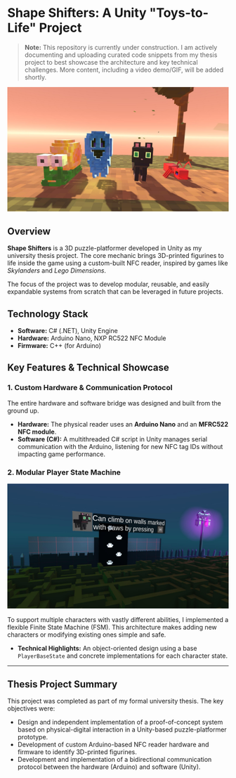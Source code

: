 # Shape Shifters: A Unity "Toys-to-Life" Project

> **Note:** This repository is currently under construction. I am actively documenting and uploading curated code snippets from my thesis project to best showcase the architecture and key technical challenges. More content, including a video demo/GIF, will be added shortly.

![The playable characters: snail, ghost, cat, ant ](docs/images/characters.jpg)

## Overview

**Shape Shifters** is a 3D puzzle-platformer developed in Unity as my university thesis project. The core mechanic brings 3D-printed figurines to life inside the game using a custom-built NFC reader, inspired by games like *Skylanders* and *Lego Dimensions*.

The focus of the project was to develop modular, reusable, and easily expandable systems from scratch that can be leveraged in future projects.

## Technology Stack

*   **Software:** C# (.NET), Unity Engine
*   **Hardware:** Arduino Nano, NXP RC522 NFC Module
*   **Firmware:** C++ (for Arduino)

## Key Features & Technical Showcase

### 1. Custom Hardware & Communication Protocol

The entire hardware and software bridge was designed and built from the ground up.

*   **Hardware:** The physical reader uses an **Arduino Nano** and an **MFRC522 NFC module**.
*   **Software (C#):** A multithreaded C# script in Unity manages serial communication with the Arduino, listening for new NFC tag IDs without impacting game performance.

### 2. Modular Player State Machine

![The cat can climb on walls marked with paw symbols.](docs/images/climbing-cat.jpg)

To support multiple characters with vastly different abilities, I implemented a flexible Finite State Machine (FSM). This architecture makes adding new characters or modifying existing ones simple and safe.

*   **Technical Highlights:** An object-oriented design using a base `PlayerBaseState` and concrete implementations for each character state.

---

## Thesis Project Summary

This project was completed as part of my formal university thesis. The key objectives were:

*   Design and independent implementation of a proof-of-concept system based on physical-digital interaction in a Unity-based puzzle-platformer prototype.
*   Development of custom Arduino-based NFC reader hardware and firmware to identify 3D-printed figurines.
*   Development and implementation of a bidirectional communication protocol between the hardware (Arduino) and software (Unity).